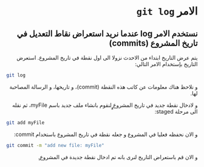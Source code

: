 <div dir="rtl">

# الامر `git log`

## نستخدم الامر log عندما نريد استعراض نقاط التعديل في تاريخ المشروع (commits)

يتم عرض التاريخ ابتداء من الاحدث نزولا الى اول نقطة في تاريخ المشروع. استعرض التاريخ بإستخدام الامر التالي:

<div dir="ltr">

```bash
git log
```

</div>
و نلاحظ هناك معلومات عن كاتب هذه النقطة (commit)، و تاريخها، و الرسالة المصاحبة لها.

و لادخال نقطة جديد في تاريخ المشروع ٍٍٍلنقوم بانشاء ملف جديد باسم myFile، ثم نقله الى مرحلة staged:

<div dir="ltr">

```bash
git add myFile
```

</div>

و الان نحفظه فعليا في المشروع و جعله نقطة في تاريخ المشروع باستخدام commit:

<div dir="ltr">

```bash
git commit -m "add new file: myFile"
```

</div>

و الان قم باستعراض التاريخ لنرى بانه تم ادخال نقطة جديدة في المشروع.ٍ

</div>
